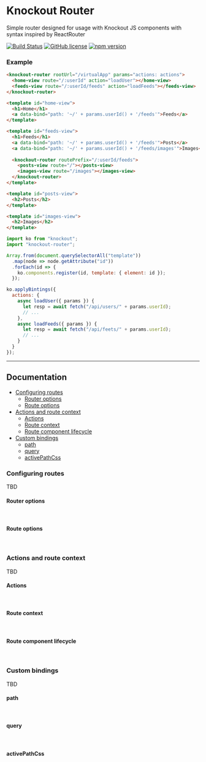 # Knockout Router
Simple router designed for usage with Knockout JS components with syntax inspired by ReactRouter

[![Build Status](https://travis-ci.org/gnaeus/knockout-router.svg?branch=master)](https://travis-ci.org/gnaeus/knockout-router)
[![GitHub license](https://img.shields.io/badge/license-MIT-blue.svg)](https://raw.githubusercontent.com/gnaeus/knockout-router/master/LICENSE)
[![npm version](https://img.shields.io/npm/v/knockout-router.svg?style=flat)](https://www.npmjs.com/package/knockout-router)

### Example
```html
<knockout-router rootUrl="/virtualApp" params="actions: actions">
  <home-view route="/:userId" action="loadUser"></home-view>
  <feeds-view route="/:userId/feeds" action="loadFeeds"></feeds-view>
</knockout-router>

<template id="home-view">
  <h1>Home</h1>
  <a data-bind="path: '~/' + params.userId() + '/feeds'">Feeds</a>
</template>

<template id="feeds-view">
  <h1>Feeds</h1>
  <a data-bind="path: '~/' + params.userId() + '/feeds'">Posts</a>
  <a data-bind="path: '~/' + params.userId() + '/feeds/images'">Images</a>
  
  <knockout-router routePrefix="/:userId/feeds">
    <posts-view route="/"></posts-view>
    <images-view route="/images"></images-view>
  </knockout-router>
</template>

<template id="posts-view">
  <h2>Posts</h2>
</template>

<template id="images-view">
  <h2>Images</h2>
</template>
```
```js
import ko from "knockout";
import "knockout-router";

Array.from(document.querySelectorAll("template"))
  .map(node => node.getAttribute("id"))
  .forEach(id => {
    ko.components.register(id, template: { element: id });
  });

ko.applyBintings({
  actions: {
    async loadUser({ params }) {
      let resp = await fetch("/api/users/" + params.userId);
      // ...
    },
    async loadFeeds({ params }) {
      let resp = await fetch("/api/feets/" + params.userId);
      // ...
    }
  }
});
```

---
## Documentation
* [Configuring routes](#knockout-configuring-routes)
  * [Router options](#knockout-router-options)
  * [Route options](#knockout-route-options)
* [Actions and route context](#knockout-router-actions-and-context)
  * [Actions](#knockout-route-actions)
  * [Route context](#knockout-route-context)
  * [Route component lifecycle](#knockout-route-component-lifecycle)
* [Custom bindings](#knockout-router-bindings)
  * [path](#knockout-path-binding)
  * [query](#knockout-query-binding)
  * [activePathCss](#knockout-activePathCss-binding)

### <a name="knockout-configuring-routes"></a> Configuring routes
TBD
<br>

#### <a name="knockout-router-options"></a> Router options

<br>

#### <a name="knockout-route-options"></a> Route options

<br>

### <a name="knockout-router-actions-and-context"></a> Actions and route context
TBD
<br>

#### <a name="knockout-route-actions"></a> Actions

<br>

#### <a name="knockout-route-context"></a> Route context

<br>

#### <a name="knockout-route-component-lifecycle"></a> Route component lifecycle

<br>

### <a name="knockout-router-bindings"></a> Custom bindings
TBD
<br>

#### <a name="knockout-path-binding"></a> path

<br>

#### <a name="knockout-query-binding"></a> query

<br>

#### <a name="knockout-activePathCss-binding"></a> activePathCss
